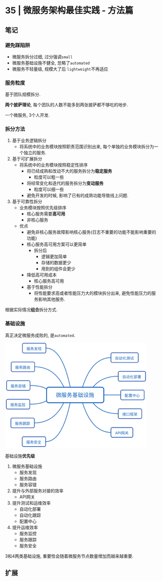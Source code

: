 # 35 | 微服务架构最佳实践 - 方法篇  

## 笔记

### 避免踩陷阱

* 微服务拆分过细, 过分强调`small`
* 微服务基础设施不健全, 忽略了`automated`
* 微服务不轻量级, 规模大了后 `lightweight`不再适应

### 服务粒度

基于团队规模拆分.

**两个披萨理论**, 每个团队的人数不能多到两张披萨都不够吃的地步.

一个微服务, 3个人开发.

### 拆分方法

1. 基于业务逻辑拆分
	* 将系统中的业务模块按照职责范围识别出来, 每个单独的业务模块拆分为一个独立的服务.
2. 基于可扩展拆分
	* 将系统中的业务模块按照稳定性排序
		* 将已经成熟和改动不大的服务拆分为**稳定服务**
			* 粒度可以粗一些
		* 将经常变化和迭代的服务拆分为**变动服务**
			* 粒度可以细一些
		* 避免开发的时候, 影响了已有的成熟功能导致线上问题.
3. 基于可靠性拆分
	* 业务模块按照优先级排序
		* 核心服务需要**高可用**
		* 非核心服务
	* 优点
		* 避免非核心服务故障影响核心服务(日志不重要的功能不能影响重要的功能)
		* 核心服务高可用方案可以更简单
			* 拆分后
				* 逻辑更加简单
				* 存储的数据更少
				* 用到的组件会更少
		* 降低高可用成本
			* 核心服务高可用
		* 基于性能拆分
			* 将性能要求高或者性能压力大的模块拆分出来, 避免性能压力的服务影响其他服务.

根据实际情况**组合**拆分方式.

### 基础设施

真正决定微服务成败的, 是`automated`.

![](./img/35_01.png)

基础设施**优先级**

1. 微服务基础设施
	* 服务发现
	* 服务路由
	* 服务容错
2. 提升与外部服务对接的效率
	* API网关
3. 提升测试和运维效率
	* 自动化部署
	* 自动化跟踪
	* 配置中心
4. 提升运维效率
	* 服务监控
	* 服务跟踪
	* 服务安全

3和4两类基础设施, 重要性会随着微服务节点数量增加而越来越重要.

## 扩展